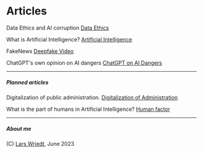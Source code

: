
# Articles

Data Ethics and AI corruption [ Data Ethics ](https://lwriedt.github.io/Data_Ethics_AI)

What is Artificial Intelligence? [Artificial Intelligence](https://lwriedt.github.io/AI_Definition)

FakeNews [Deepfake Video](https://lwriedt.github.io/AI.mp4)

ChatGPT's own opinion on AI dangers [ChatGPT on AI Dangers](https://lwriedt.github.io/ChatGPT_Text_on_AI_Dangers)

---

##### Planned articles

Digitalization of public administration. [Digitalization of Administration](https://lwriedt.github.io/digital)

What is the part of humans in Artificial Intelligence? [Human factor](https://lwriedt.github.io/human_factor)

---

##### About me

(C) [Lars Wriedt](https://lwriedt.github.io/aboutme), June 2023

